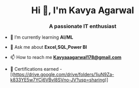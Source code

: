 <h1 align="center">Hi 👋, I'm Kavya Agarwal</h1>
<h3 align="center">A passionate IT enthusiast</h3>


- 🌱 I’m currently learning **AI/ML**

- 💬 Ask me about **Excel,SQL,Power BI**

- 📫 How to reach me **Kavyaaagarwal178@gmail.com**

- 📄 Certifications earned -  [(https://drive.google.com/drive/folders/1iuN9Za-k833YE5w7YCj6VBvl8SVno-JV?usp=sharing)]


<p align="left">
</p>
